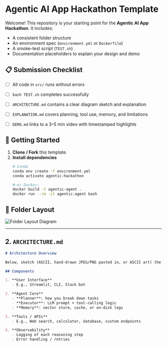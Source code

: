 # Agentic AI App Hackathon Template

Welcome! This repository is your starting point for the **Agentic AI App Hackathon**. It includes:

- A consistent folder structure  
- An environment spec (`environment.yml` or `Dockerfile`)  
- A smoke-test script (`TEST.sh`)  
- Documentation placeholders to explain your design and demo

## 📋 Submission Checklist

- [ ] All code in `src/` runs without errors  
- [ ] `bash TEST.sh` completes successfully  
- [ ] `ARCHITECTURE.md` contains a clear diagram sketch and explanation  
- [ ] `EXPLANATION.md` covers planning, tool use, memory, and limitations  
- [ ] `DEMO.md` links to a 3–5 min video with timestamped highlights  


## 🚀 Getting Started

1. **Clone / Fork** this template.  
2. **Install dependencies**  
   ```bash
   # Conda
   conda env create -f environment.yml
   conda activate agentic-hackathon

   #—or Docker—
   docker build -t agentic-agent .
   docker run --rm -it agentic-agent bash

## 📂 Folder Layout

![Folder Layout Diagram](images/folder-layout.png)


---

## 2. `ARCHITECTURE.md`

```markdown
# Architecture Overview

Below, sketch (ASCII, hand-drawn JPEG/PNG pasted in, or ASCII art) the high-level components of your agent.

## Components

1. **User Interface**  
   - E.g., Streamlit, CLI, Slack bot  

2. **Agent Core**  
   - **Planner**: how you break down tasks  
   - **Executor**: LLM prompt + tool-calling logic  
   - **Memory**: vector store, cache, or on-disk logs  

3. **Tools / APIs**  
   - E.g., Web search, calculator, database, custom endpoints  

4. **Observability**  
   - Logging of each reasoning step  
   - Error handling / retries  

